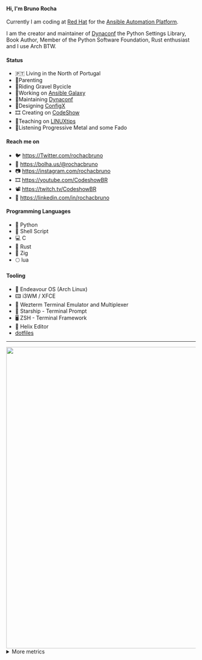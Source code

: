 #### Hi, I'm **Bruno Rocha**

Currently I am coding at [Red Hat](https://redhat.com) for the [Ansible Automation Platform](https://ansible.com).

I am the creator and maintainer of [Dynaconf](https://dynaconf.com) the Python Settings Library,
Book Author, Member of the Python Software Foundation, Rust enthusiast and I use Arch BTW.

#### Status

- 🇵🇹 Living in the North of Portugal
- 👶Parenting
- 🚴Riding Gravel Bycicle
- 👷Working on [Ansible Galaxy](https://galaxy.ansible.com)
- 🔨Maintaining [Dynaconf](https://github.com/dynaconf/dynaconf)
- 📐Designing [ConfigX](https://github.com/dynaconf/configx)
- 🎞️ Creating on [CodeShow](https://youtube.com/CodeShowBR)
- 🏫Teaching on [LINUXtips](https://linuxtips.io)
- 🎵Listening Progressive Metal and some Fado

#### Reach me on

- 🐦 https://Twitter.com/rochacbruno
- 🐘 https://bolha.us/@rochacbruno
- 📷 https://instagram.com/rochacbruno
- 🎞️ https://youtube.com/CodeshowBR
- 📽️ https://twitch.tv/CodeshowBR
- 👷 https://linkedin.com/in/rochacbruno

#### Programming Languages

- 🐍 Python
- 🐚 Shell Script
- 💻 C
- 🦀 Rust
- 🦎 Zig
- 🌕 lua

#### Tooling 

- 👾 Endeavour OS (Arch Linux)
- 🖽 i3WM / XFCE
- 🔫 Wezterm Terminal Emulator and Multiplexer
- 🚢 Starship - Terminal Prompt
- 🖥️ ZSH - Terminal Framework
- 🧬 Helix Editor
- [dotfiles](https://github.com/rochacbruno/dotfiles)

---

<img src="https://cr-ss-service.azurewebsites.net/api/ScreenShot?widget=summary&username=rochacbruno&show-avatar=false" width="800" />

<details>

<summary>More metrics</summary>

<img src="https://cr-skills-chart-widget.azurewebsites.net/api/api?username=rochacbruno&skills=python,rust,shell,lua,html,javascript" width="800" />

</details>